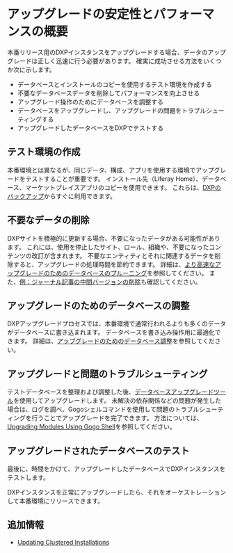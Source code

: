 # アップグレードの安定性とパフォーマンスの概要

本番リリース用のDXPインスタンスをアップグレードする場合、データのアップグレードは正しく迅速に行う必要があります。 確実に成功させる方法をいくつか次に示します。

  - データベースとインストールのコピーを使用するテスト環境を作成する
  - 不要なデータベースデータを削除してパフォーマンスを向上させる
  - アップグレード操作のためにデータベースを調整する
  - データベースをアップグレードし、アップグレードの問題をトラブルシューティングする
  - アップグレードしたデータベースをDXPでテストする

## テスト環境の作成

本番環境とは異なるが、同じデータ、構成、アプリを使用する環境でアップグレードをテストすることが重要です。 インストール先（Liferay Home）、データベース、マーケットプレイスアプリのコピーを使用できます。 これらは、[DXPのバックアップ](../../maintaining-a-liferay-dxp-installation/backing-up.md)からすぐに利用できます。

## 不要なデータの削除

DXPサイトを積極的に更新する場合、不要になったデータがある可能性があります。 これには、使用を停止したサイト、ロール、組織や、不要になったコンテンツの改訂が含まれます。 不要なエンティティとそれに関連するデータを削除すると、アップグレードの処理時間を節約できます。 詳細は、[より高速なアップグレードのためのデータベースのプルーニング](./database-pruning-for-faster-upgrades.md)を参照してください。 また、[例：ジャーナル記事の中間バージョンの削除](./example-removing-intermediate-journal-article-versions.md)も確認してください。

## アップグレードのためのデータベースの調整

DXPアップグレードプロセスでは、本番環境で通常行われるよりも多くのデータがデータベースに書き込まれます。 データベースを書き込み操作用に最適化できます。 詳細は、[アップグレードのためのデータベース調整](./database-tuning-for-upgrades.md)を参照してください。

## アップグレードと問題のトラブルシューティング

テストデータベースを整理および調整した後、[データベースアップグレードツール](../upgrade-basics/using-the-database-upgrade-tool.md)を使用してアップグレードします。 未解決の依存関係などの問題が発生した場合は、ログを調べ、Gogoシェルコマンドを使用して問題のトラブルシューティングを行うことでアップグレードを完了できます。 方法については、[Upgrading Modules Using Gogo Shell](./upgrading-modules-using-gogo-shell.md)を参照してください。

## アップグレードされたデータベースのテスト

最後に、時間をかけて、アップグレードしたデータベースでDXPインスタンスをテストします。

DXPインスタンスを正常にアップグレードしたら、それをオーケストレーションして本番環境にリリースできます。

## 追加情報

  - [Updating Clustered Installations](../../maintaining-a-liferay-dxp-installation/maintaining-clustered-installations/maintaining-clustered-installations.md)
